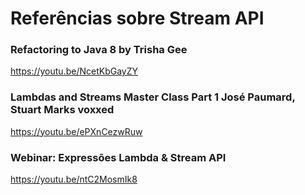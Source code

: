 # Referências sobre Stream API

### Refactoring to Java 8 by Trisha Gee

https://youtu.be/NcetKbGayZY

### Lambdas and Streams Master Class Part 1 José Paumard, Stuart Marks voxxed

https://youtu.be/ePXnCezwRuw

### Webinar: Expressões Lambda & Stream API

https://youtu.be/ntC2MosmIk8